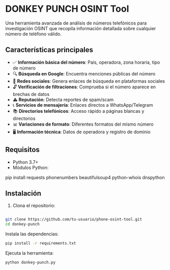 # DONKEY PUNCH OSINT Tool

Una herramienta avanzada de análisis de números telefónicos para investigación OSINT que recopila información detallada sobre cualquier número de teléfono válido.

## Características principales

- ✅ **Información básica del número**: País, operadora, zona horaria, tipo de número
- 🔍 **Búsqueda en Google**: Encuentra menciones públicas del número
- 📱 **Redes sociales**: Genera enlaces de búsqueda en plataformas sociales
- 🔓 **Verificación de filtraciones**: Comprueba si el número aparece en brechas de datos
- ⚠️ **Reputación**: Detecta reportes de spam/scam
- 📞 **Servicios de mensajería**: Enlaces directos a WhatsApp/Telegram
- 📚 **Directorios telefónicos**: Acceso rápido a páginas blancas y directorios
- 📊 **Variaciones de formato**: Diferentes formatos del mismo número
- 🖥️ **Información técnica**: Datos de operadora y registro de dominio

## Requisitos

- Python 3.7+
- Módulos Python:

pip install requests phonenumbers beautifulsoup4 python-whois dnspython

## Instalación

1. Clona el repositorio:
 
 ```bash

git clone https://github.com/tu-usuario/phone-osint-tool.git
cd donkey-punch

 ```
Instala las dependencias:

 ```bash
pip install -r requirements.txt
 ```

Ejecuta la herramienta:

 ```bash
python donkey-punch.py
 ```
